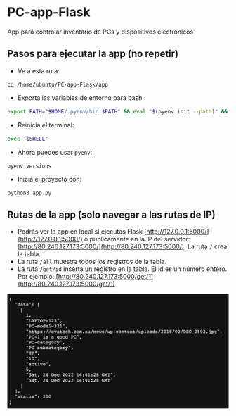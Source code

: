 # PC-app-Flask
App para controlar inventario de PCs y dispositivos electrónicos

## Pasos para ejecutar la app (no repetir)

- Ve a esta ruta:
```
cd /home/ubuntu/PC-app-Flask/app
```
- Exporta las variables de entorno para bash:
```bash
export PATH="$HOME/.pyenv/bin:$PATH" && eval "$(pyenv init --path)" && echo -e 'if command -v pyenv 1>/dev/null 2>&1; then\n eval "$(pyenv init -)"\nfi' >> ~/.bashrc
```
- Reinicia el terminal:
```bash
exec "$SHELL"
```
- Ahora puedes usar `pyenv`:
```bash
pyenv versions
```
- Inicia el proyecto con:
```
python3 app.py
```

## Rutas de la app (solo navegar a las rutas de IP)

- Podrás ver la app en local si ejecutas Flask [http://127.0.0.1:5000/](http://127.0.0.1:5000/) o públicamente en la IP del servidor: [http://80.240.127.173:5000/](http://80.240.127.173:5000/). La ruta `/` crea la tabla.
- La ruta `/all` muestra todos los registros de la tabla.
- La ruta `/get/id` inserta un registro en la tabla. El id es un número entero. Por ejemplo: [http://80.240.127.173:5000/get/1](http://80.240.127.173:5000/get/1)

![Captura](/app/static/img/screenshots/screenshot.png)